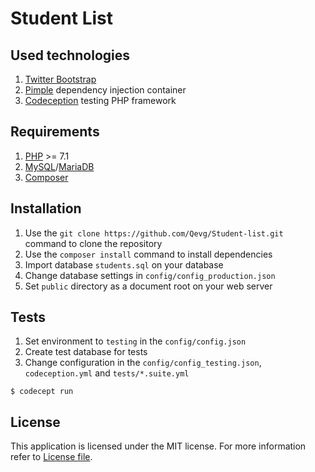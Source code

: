 # Student List

## Used technologies

1. [Twitter Bootstrap]
2. [Pimple] dependency injection container
3. [Codeception] testing PHP framework

## Requirements

1. [PHP] >= 7.1
2. [MySQL]/[MariaDB]
3. [Composer]

## Installation

1. Use the `git clone https://github.com/Qevg/Student-list.git` command to clone the repository
2. Use the `composer install` command to install dependencies
3. Import database `students.sql` on your database
4. Change database settings in `config/config_production.json`
5. Set `public` directory as a document root on your web server

## Tests

1. Set environment to `testing` in the `config/config.json`
2. Create test database for tests
3. Change configuration in the `config/config_testing.json`, `codeception.yml` and `tests/*.suite.yml`

```
$ codecept run
```

## License
This application is licensed under the MIT license. For more information refer to [License file].

[Twitter Bootstrap]: <https://getbootstrap.com/>
[Pimple]: <https://pimple.symfony.com/>
[Codeception]: <https://codeception.com/>
[PHP]: <https://secure.php.net/>
[MySQL]: <https://www.mysql.com/>
[MariaDB]: <https://mariadb.org/>
[Composer]: <https://getcomposer.org/>
[License file]: <https://github.com/Qevg/Student-list/blob/master/LICENSE>